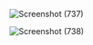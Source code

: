 
![Screenshot (737)](https://github.com/Pakilhamfans10/Fragment/assets/114136520/dfa9e113-3328-49ee-83d1-31637f9f0eb6)


![Screenshot (738)](https://github.com/Pakilhamfans10/Fragment/assets/114136520/5cad6541-d855-4171-87b7-1d4711b0451b)


